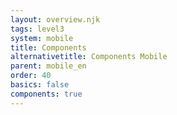 ```yaml
---
layout: overview.njk
tags: level3
system: mobile
title: Components
alternativetitle: Components Mobile
parent: mobile_en
order: 40
basics: false
components: true
---
```

